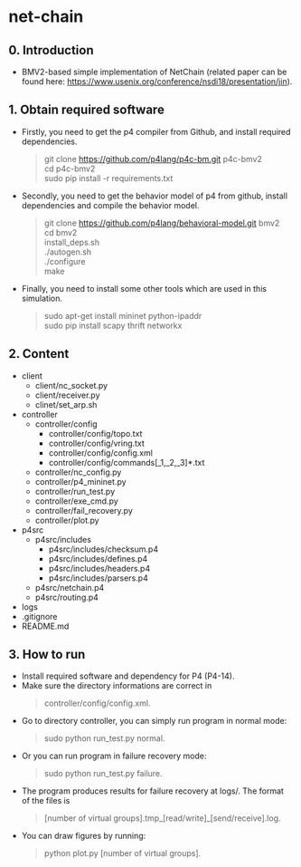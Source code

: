# net-chain
## 0. Introduction<br>
- BMV2-based simple implementation of NetChain (related paper can be found here: https://www.usenix.org/conference/nsdi18/presentation/jin).

## 1. Obtain required software<br>
- Firstly, you need to get the p4 compiler from Github, and install required dependencies.<br>
  > git clone https://github.com/p4lang/p4c-bm.git p4c-bmv2<br>
  > cd p4c-bmv2<br>
  > sudo pip install -r requirements.txt<br>
- Secondly, you need to get the behavior model of p4 from github, install dependencies and compile the behavior model.<br>
  > git clone https://github.com/p4lang/behavioral-model.git bmv2<br>
  > cd bmv2<br>
  > install_deps.sh<br>
  > ./autogen.sh<br>
  > ./configure<br>
  > make<br>
- Finally, you need to install some other tools which are used in this simulation.<br>
  > sudo apt-get install mininet python-ipaddr<br>
  > sudo pip install scapy thrift networkx<br>

## 2. Content<br>
   - client<br>
     - client/nc_socket.py<br>
     - client/receiver.py<br>
     - clinet/set_arp.sh<br>
   - controller<br>
     - controller/config<br>
       - controller/config/topo.txt<br>
       - controller/config/vring.txt<br>
       - controller/config/config.xml<br>
       - controller/config/commands[_1,_2,_3]*.txt<br>
     - controller/nc_config.py<br>
     - controller/p4_mininet.py<br>
     - controller/run_test.py<br>
     - controller/exe_cmd.py<br>
     - controller/fail_recovery.py<br>
     - controller/plot.py<br>
   - p4src<br>
     - p4src/includes<br>
       - p4src/includes/checksum.p4<br>
       - p4src/includes/defines.p4<br>
       - p4src/includes/headers.p4<br>
       - p4src/includes/parsers.p4<br>
     - p4src/netchain.p4<br>
     - p4src/routing.p4<br>
   - logs<br>
   - .gitignore<br>
   - README.md<br>

## 3. How to run<br>
- Install required software and dependency for P4 (P4-14).<br>
- Make sure the directory informations are correct in
  > controller/config/config.xml.<br>
- Go to directory controller, you can simply run program in normal mode: 
  > sudo python run_test.py normal.
- Or you can run program in failure recovery mode: 
  > sudo python run_test.py failure.
- The program produces results for failure recovery at logs/. The format of the files is 
  > [number of virtual groups].tmp_[read/write]_[send/receive].log.
- You can draw figures by running: 
  > python plot.py [number of virtual groups].
